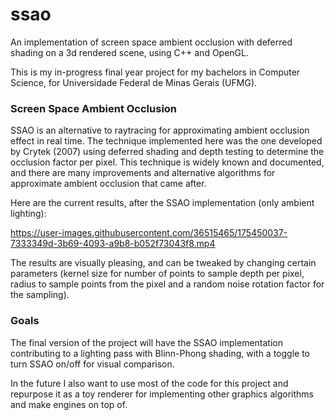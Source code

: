 # ssao
An implementation of screen space ambient occlusion with deferred shading on a 3d rendered scene, using C++ and OpenGL.

This is my in-progress final year project for my bachelors in Computer Science, for Universidade Federal de Minas Gerais (UFMG).

### Screen Space Ambient Occlusion
SSAO is an alternative to raytracing for approximating ambient occlusion effect in real time. The technique implemented here was the one developed by Crytek (2007) using deferred shading and depth testing to determine the occlusion factor per pixel. This technique is widely known and documented, and there are many improvements and alternative algorithms for approximate ambient occlusion that came after.

Here are the current results, after the SSAO implementation (only ambient lighting):

https://user-images.githubusercontent.com/36515465/175450037-7333349d-3b69-4093-a9b8-b052f73043f8.mp4

The results are visually pleasing, and can be tweaked by changing certain parameters (kernel size for number of points to sample depth per pixel, radius to sample points from the pixel and a random noise rotation factor for the sampling).

### Goals
The final version of the project will have the SSAO implementation contributing to a lighting pass with Blinn-Phong shading, with a toggle to turn SSAO on/off for visual comparison.

In the future I also want to use most of the code for this project and repurpose it as a toy renderer for implementing other graphics algorithms and make engines on top of.
